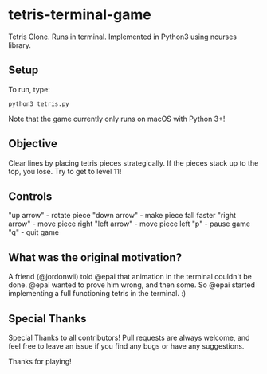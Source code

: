 # tetris-terminal-game

Tetris Clone.  Runs in terminal.  Implemented in Python3 using ncurses library.

## Setup

To run, type:

```
python3 tetris.py
```

Note that the game currently only runs on macOS with Python 3+!

## Objective

Clear lines by placing tetris pieces strategically.
If the pieces stack up to the top, you lose.
Try to get to level 11!

## Controls

"up arrow" - rotate piece
"down arrow" - make piece fall faster
"right arrow" - move piece right
"left arrow" - move piece left
"p" - pause game
"q" - quit game

## What was the original motivation?

A friend (@jordonwii) told @epai that animation in the terminal couldn't be done.  @epai wanted to prove him wrong, and then some.  So @epai started implementing a full functioning tetris in the terminal. :)

## Special Thanks

Special Thanks to all contributors!  Pull requests are always welcome, and feel free to leave an issue if you find any bugs or have any suggestions.

Thanks for playing!
